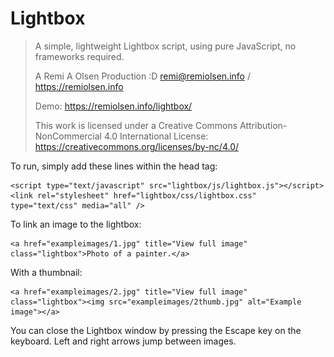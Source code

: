 # Lightbox

> A simple, lightweight Lightbox script, using pure JavaScript, no frameworks required.
> 
> A Remi A Olsen Production :D
> remi@remiolsen.info / https://remiolsen.info
>
> Demo: https://remiolsen.info/lightbox/
> 
> This work is licensed under a Creative Commons Attribution-NonCommercial 4.0 International License:
> https://creativecommons.org/licenses/by-nc/4.0/

To run, simply add these lines within the head tag:

	<script type="text/javascript" src="lightbox/js/lightbox.js"></script>
	<link rel="stylesheet" href="lightbox/css/lightbox.css" type="text/css" media="all" />

To link an image to the lightbox:

  	<a href="exampleimages/1.jpg" title="View full image" class="lightbox">Photo of a painter.</a>
  
With a thumbnail:
  
  	<a href="exampleimages/2.jpg" title="View full image" class="lightbox"><img src="exampleimages/2thumb.jpg" alt="Example image"></a>
  
You can close the Lightbox window by pressing the Escape key on the keyboard. Left and right arrows jump between images.
